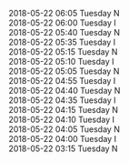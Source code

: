 2018-05-22 06:05 Tuesday  N  
2018-05-22 06:00 Tuesday  I  
2018-05-22 05:40 Tuesday  N  
2018-05-22 05:35 Tuesday  I  
2018-05-22 05:15 Tuesday  N  
2018-05-22 05:10 Tuesday  I  
2018-05-22 05:05 Tuesday  N  
2018-05-22 04:55 Tuesday  I  
2018-05-22 04:40 Tuesday  N  
2018-05-22 04:35 Tuesday  I  
2018-05-22 04:15 Tuesday  N  
2018-05-22 04:10 Tuesday  I  
2018-05-22 04:05 Tuesday  N  
2018-05-22 04:00 Tuesday  I  
2018-05-22 03:15 Tuesday  N  
